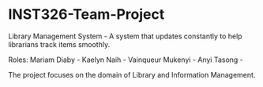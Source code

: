 # INST326-Team-Project
Library Management System -  A system that updates constantly to help librarians track items smoothly. 

Roles:
Mariam Diaby - 
Kaelyn Naih - 
Vainqueur Mukenyi - 
Anyi Tasong - 

The project focuses on the domain of Library and Information Management.
